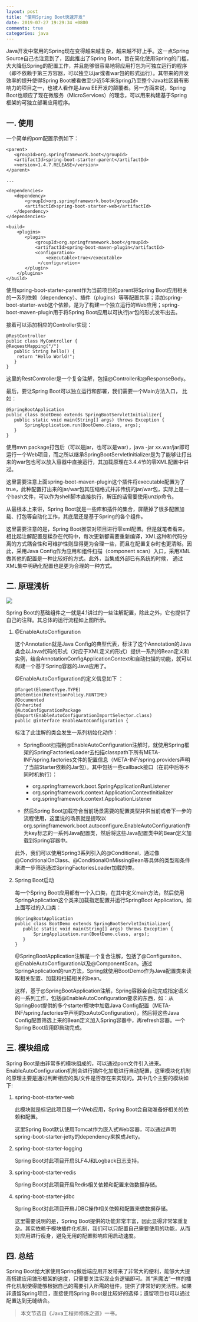 ```yaml
---
layout: post
title: "使用Spring Boot快速开发"
date: 2019-07-27 19:29:34 +0800
comments: true
categories: java
---
```


Java开发中常用的Spring现在变得越来越复杂，越来越不好上手。这一点Spring Source自己也注意到了，因此推出了Spring Boot，旨在简化使用Spring的门槛，大大降低Spring的配置工作，并且能够很容易地将应用打包为可独立运行的程序（即不依赖于第三方容器，可以独立以jar或者war包的形式运行）。其带来的开发效率的提升使得Spring Boot被看做至少近5年来Spring乃至整个Java社区最有影响力的项目之一，也被人看作是Java EE开发的颠覆者。另一方面来说，Spring Boot也顺应了现在微服务（MicroServices）的理念，可以用来构建基于Spring框架的可独立部署应用程序。

<!--more-->

## 一. 使用
    
一个简单的pom配置示例如下：
    
```
<parent>        
   <groupId>org.springframework.boot</groupId>        
   <artifactId>spring-boot-starter-parent</artifactId>        
   <version>1.4.7.RELEASE</version>
</parent>
    
...
    
<dependencies>        
   <dependency>                
       <groupId>org.springframework.boot</groupId>                
       <artifactId>spring-boot-starter-web</artifactId>        
   </dependency>
</dependencies>

<build>
    <plugins>
       <plugin>
           <groupId>org.springframework.boot</groupId>
           <artifactId>spring-boot-maven-plugin</artifactId>
           <configuration>
               <executable>true</executable>
            </configuration>
       </plugin>
    </plugins>
</build>
```
    
使用spring-boot-starter-parent作为当前项目的parent将Spring Boot应用相关的一系列依赖（dependency）、插件（plugins）等等配置共享；添加spring-boot-starter-web这个依赖，是为了构建一个独立运行的Web应用；spring-boot-maven-plugin用于将Spring Boot应用以可执行jar包的形式发布出去。

接着可以添加相应的Controller实现：
    
```
@RestController  
public class MyController {
@RequestMapping("/")
   public String hello() {
   	return "Hello World!";
   }
}
```

这里的RestController是一个复合注解，包括@Controller和@ResponseBody。

最后，要让Spring Boot可以独立运行和部署，我们需要一个Main方法入口， 比如：

```   
@SpringBootApplication
public class BootDemo extends SpringBootServletInitializer{    
   public static void main(String[] args) throws Exception {        
       SpringApplication.run(BootDemo.class, args);    
   }
}
```

使用mvn package打包后（可以是jar，也可以是war），java -jar xx.war/jar即可运行一个Web项目，而之所以继承SpringBootServletInitializer是为了能够让打出来的war包也可以放入容器中直接运行，其加载原理在3.4.4节的零XML配置中讲过。

这里需要注意上面spring-boot-maven-plugin这个插件将executable配置为了true，此种配置打出来的jar/war包其压缩格式并非传统的jar/war包，实际上是一个bash文件，可以作为shell脚本直接执行，解压的话需要使用unzip命令。
    
从最根本上来讲，Spring Boot就是一些库和插件的集合，屏蔽掉了很多配置加载、打包等自动化工作，其底层还是基于Spring的各个组件。
    
这里需要注意的是，Spring Boot推崇对项目进行零xml配置。但是就笔者看来，相比起注解配置是糅杂在代码中，每次更新都需要重新编译，XML这种和代码分离的方式耦合性和可维护性则显得更为合理一些，而且在配置复杂时也更清晰。因此，采用Java Config作为应用和组件扫描（component scan）入口，采用XML做其他的配置是一种比较好的方式。此外，当集成外部已有系统的时候， 通过XML集中明确化配置也是更为合理的一种方式。

## 二. 原理浅析

![](/post_images/spring-boot-process.png)

Spring Boot的基础组件之一就是4.1讲过的一些注解配置，除此之外，它也提供了自己的注释。其总体的运行流程如上图所示。

1. @EnableAutoConfiguration

    这个Annotation就是Java Config的典型代表，标注了这个Annotation的Java类会以Java代码的形式（对应于XML定义的形式）提供一系列的Bean定义和实例，结合AnnotationConfigApplicationContext和自动扫描的功能，就可以构建一个基于Spring容器的Java应用了。
    
    @EnableAutoConfiguration的定义信息如下 ：
    
    ```
    @Target(ElementType.TYPE)
    @Retention(RetentionPolicy.RUNTIME)
    @Documented
    @Inherited
    @AutoConfigurationPackage
    @Import(EnableAutoConfigurationImportSelector.class)
    public @interface EnableAutoConfiguration {
    ```
    
    标注了此注解的类会发生一系列初始化动作：
    
    - SpringBoot扫描到@EnableAutoConfiguration注解时，就使用Spring框架的SpringFactoriesLoader去扫描classpath下所有META-INF/spring.factories文件的配置信息（META-INF/spring.providers声明了当前Starter依赖的Jar包）。其中包括一些callback接口（在前中后等不同时机执行）：

        - org.springframework.boot.SpringApplicationRunListener
        - org.springframework.context.ApplicationContextInitializer
        - org.springframework.context.ApplicationListener
    
    - 然后Spring Boot加载符合当前场景需要的配置类型并供当前或者下一步的流程使用，这里说的场景就是提取以 org.springframework.boot.autoconfigure.EnableAutoConfiguration作为key标志的一系列Java配置类，然后将这些Java配置类中的Bean定义加载到Spring容器中。

    此外，我们可以使用Spring3系列引入的@Conditional，通过像@ConditionalOnClass、@ConditionalOnMissingBean等具体的类型和条件来进一步筛选通过SpringFactoriesLoader加载的类。
    
2. Spring Boot启动

    每一个Spring Boot应用都有一个入口类，在其中定义main方法，然后使用SpringApplication这个类来加载指定配置并运行SpringBoot Application。如上面写过的入口类：
    
    ```   
    @SpringBootApplication
    public class BootDemo extends SpringBootServletInitializer{    
       public static void main(String[] args) throws Exception {        
           SpringApplication.run(BootDemo.class, args);    
       }
    }
    ```
    
    @SpringBootApplication注解是一个复合注解，包括了@Configuraiton、@EnableAutoConfiguration以及@ComponentScan。通过SpringApplication的run方法，Spring就使用BootDemo作为Java配置类来读取相关配置、加载和扫描相关的bean。
    
    这样，基于@SpringBootApplication注解，Spring容器会自动完成指定语义的一系列工作，包括@EnableAutoConfiguration要求的东西，如：从SpringBoot提供的多个starter模块中加载Java Config配置（META-INF/spring.factories中声明的xxAutoConfiguration），然后将这些Java Config配置筛选上来的Bean定义加入Spring容器中，再refresh容器。一个Spring Boot应用即启动完成。
    
## 三. 模块组成

Spring Boot是由非常多的模块组成的，可以通过pom文件引入进来。EnableAutoConfiguration机制会进行插件化加载进行自动配置，这里模块化机制的原理主要是通过判断相应的类/文件是否存在来实现的。其中几个主要的模块如下:

1. spring-boot-starter-web

    此模块就是标记此项目是一个Web应用，Spring Boot会自动准备好相关的依赖和配置。
    
    这里Spring Boot默认使用Tomcat作为嵌入式Web容器，可以通过声明spring-boot-starter-jetty的dependency来换成Jetty。
    
1. spring-boot-starter-logging

    Spring Boot对此项目开启SLF4J和Logback日志支持。
    
1. spring-boot-starter-redis

     Spring Boot对此项目开启Redis相关依赖和配置来做数据存储。
     
1. spring-boot-starter-jdbc

     Spring Boot对此项目开启JDBC操作相关依赖和配置来做数据存储。
     
     这里需要说明的是，Spring Boot提供的功能非常丰富，因此显得非常笨重复杂。其实依赖于模块插件化机制，我们可以只配置自己需要使用的功能，从而对应用进行瘦身，避免无用的配置影响应用启动速度。
     
## 四. 总结

Spring Boot给大家使用Spring做后端应用开发带来了非常大的便利，能够大大提高搭建应用雏形框架的速度，只需要关注实现业务逻辑即可。其“黑魔法”一样的插件化机制使得能够根据自己的需要引入所需的组件，提供了非常好的灵活性。如果非遗留Spring项目，直接使用Spring Boot是比较好的选择；遗留项目也可以通过配置达到无缝结合。


> 本文节选自《Java工程师修炼之道》一书。